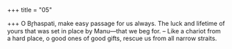 +++
title = "05"

+++
O Br̥haspati, make easy passage for us always. The luck and lifetime of  yours that was set in place by Manu—that we beg for.
– Like a chariot from a hard place, o good ones of good gifts, rescue us  from all narrow straits.